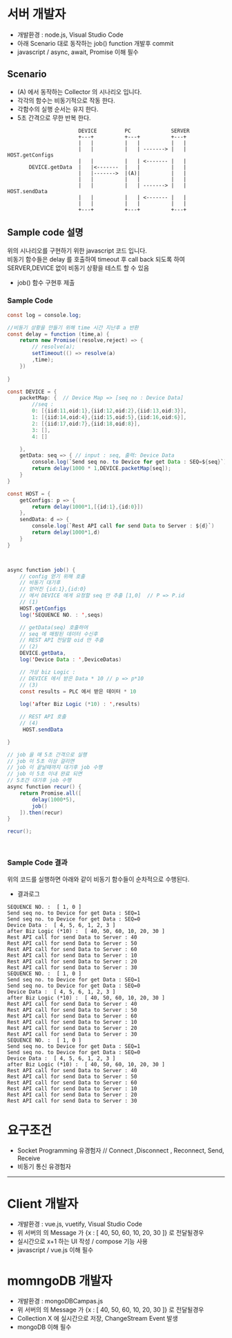 # 서버 개발자 
* 개발환경 : node.js, Visual Studio Code 
* 아래 Scenario 대로 동작하는 job() function 개발후 commit
* javascript / async, await, Promise 이해 필수 

## Scenario
 * (A) 에서 동작하는 Collector 의 시나리오 입니다.
 *  각각의 함수는 비동기적으로 작동 한다. 
 *  각함수의 실행 순서는 유지 한다. 
 *  5초 간격으로 무한 반복 한다.

```
                       DEVICE         PC             SERVER
                       +---+          +---+          +---+
                       |   |          |   |          |   |   
                       |   |          |   | -------> |   |   HOST.getConfigs
                       |   |          |   | <------- |   |
       DEVICE.getData  |   |<-------  |   |          |   |   
                       |   |------->  |(A)|          |   |
                       |   |          |   |          |   |
                       |   |          |   | -------> |   |   HOST.sendData
                       |   |          |   | <------- |   |
                       |   |          |   |          |   |
                       +---+          +---+          +---+
```

## Sample code 설명
위의 시나리오를 구현하기 위한 javascript 코드 입니다. </br>
비동기 함수들은 delay 를 호출하여 timeout 후 call back 되도록 하여 </br>
SERVER,DEVICE 없이 비동기 상황을 테스트 할 수 있음 

* job() 함수 구현후 제출

### Sample Code

``` java script
const log = console.log;

//비동기 상황을 만들기 위해 time 시간 지난후 a 반환
const delay = function (time,a) {
    return new Promise((resolve,reject) => {
        // resolve(a);
        setTimeout(() => resolve(a)
        ,time);         
    })
        
}

const DEVICE = {  
    packetMap: {  // Device Map => [seq no : Device Data]
        //seq : 
        0: [{iid:11,oid:1},{iid:12,oid:2},{iid:13,oid:3}],
        1: [{iid:14,oid:4},{iid:15,oid:5},{iid:16,oid:6}],
        2: [{iid:17,oid:7},{iid:18,oid:8}],
        3: [],
        4: []

    },
    getData: seq => { // input : seq, 출력: Device Data
        console.log(`Send seq no. to Device for get Data : SEQ=${seq}`);
        return delay(1000 * 1,DEVICE.packetMap[seq]);
    }
}

const HOST = {
    getConfigs: p => {
        return delay(1000*1,[{id:1},{id:0}])
    },
    sendData: d => {
        console.log(`Rest API call for send Data to Server : ${d}`)
        return delay(1000*1,d)
    }
}



async function job() {
    // config 얻기 위해 호출
    // 비동기 대기후
    // 얻어진 {id:1},{id:0}
    // 에서 DEVICE 에게 요청할 seq 만 추출 [1,0]  // P => P.id
    // (1)
    HOST.getConfigs
    log('SEQUENCE NO. : ',seqs)

    // getData(seq) 호출하여
    // seq 에 매핑된 데이터 수신후
    // REST API 전달할 oid 만 추출
    // (2)
    DEVICE.getData,
    log('Device Data : ',DeviceDatas)

    // 가상 biz Logic : 
    // DEVICE 에서 받은 Data * 10 // p => p*10
    // (3)
    const results = PLC 에서 받은 데이터 * 10
    
    log('after Biz Logic (*10) : ',results)

    // REST API 호출
    // (4)
     HOST.sendData

}

// job 을 매 5초 간격으로 실행
// job 이 5초 이상 걸리면
// job 이 끝날때까지 대기후 job 수행
// job 이 5초 이내 완료 되면
// 5초간 대기후 job 수행
async function recur() {
    return Promise.all([
        delay(1000*5),
        job()
    ]).then(recur)
}

recur();




```
### Sample Code 결과
위의 코드를 실행하면 아래와 같이 비동기 함수들이 순차적으로 수행된다. </br>
* 결과로그 
```
SEQUENCE NO. :  [ 1, 0 ]
Send seq no. to Device for get Data : SEQ=1
Send seq no. to Device for get Data : SEQ=0
Device Data :  [ 4, 5, 6, 1, 2, 3 ]
after Biz Logic (*10) :  [ 40, 50, 60, 10, 20, 30 ]
Rest API call for send Data to Server : 40
Rest API call for send Data to Server : 50
Rest API call for send Data to Server : 60
Rest API call for send Data to Server : 10
Rest API call for send Data to Server : 20
Rest API call for send Data to Server : 30
SEQUENCE NO. :  [ 1, 0 ]
Send seq no. to Device for get Data : SEQ=1
Send seq no. to Device for get Data : SEQ=0
Device Data :  [ 4, 5, 6, 1, 2, 3 ]
after Biz Logic (*10) :  [ 40, 50, 60, 10, 20, 30 ]
Rest API call for send Data to Server : 40
Rest API call for send Data to Server : 50
Rest API call for send Data to Server : 60
Rest API call for send Data to Server : 10
Rest API call for send Data to Server : 20
Rest API call for send Data to Server : 30
SEQUENCE NO. :  [ 1, 0 ]
Send seq no. to Device for get Data : SEQ=1
Send seq no. to Device for get Data : SEQ=0
Device Data :  [ 4, 5, 6, 1, 2, 3 ]
after Biz Logic (*10) :  [ 40, 50, 60, 10, 20, 30 ]
Rest API call for send Data to Server : 40
Rest API call for send Data to Server : 50
Rest API call for send Data to Server : 60
Rest API call for send Data to Server : 10
Rest API call for send Data to Server : 20
Rest API call for send Data to Server : 30

```



# 요구조건

* Socket Programming 유경험자 // Connect ,Disconnect , Reconnect, Send, Receive
* 비동기 통신 유경험자

---

# Client 개발자 

* 개발환경 : vue.js, vuetify, Visual Studio Code 
* 위 서버의 의 Message 가 {x : [ 40, 50, 60, 10, 20, 30 ]} 로 전달될경우
* 실시간으로 x+1 하는 UI 작성 / compose 기능 사용
* javascript / vue.js 이해 필수 


# momngoDB 개발자 
* 개발환경 : mongoDBCampas.js
* 위 서버의 의 Message 가 {x : [ 40, 50, 60, 10, 20, 30 ]} 로 전달될경우
* Collection X 에 실시간으로 저장, ChangeStream Event 발생
* mongoDB 이해 필수 
